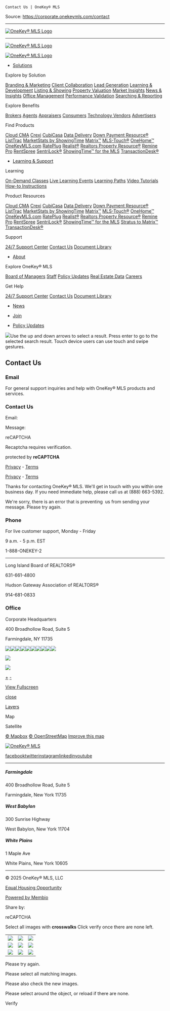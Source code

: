 # 
    
    Contact Us | OneKey® MLS
  
  

Source: https://corporate.onekeymls.com/contact

---

[![OneKey® MLS Logo](https://lirp.cdn-website.com/78412f62/dms3rep/multi/opt/Logo_White-gold-key_Gold-Key-1920w.png)](https://corporate.onekeymls.com/home-old)

* * *

[![OneKey® MLS Logo](https://lirp.cdn-website.com/78412f62/dms3rep/multi/opt/Onekey_Logo_Blue_withMLS-4x-1920w.png)](https://corporate.onekeymls.com/home-old)

[![OneKey® MLS Logo](https://lirp.cdn-website.com/78412f62/dms3rep/multi/opt/Onekey_Logo_Blue_withMLS-4x-211w.png)](https://corporate.onekeymls.com/)

- [Solutions](https://corporate.onekeymls.com/solutions)






Explore by Solution

[Branding & Marketing](https://corporate.onekeymls.com/solutions/branding-marketing) [Client Collaboration](https://corporate.onekeymls.com/solutions/client-collaboration) [Lead Generation](https://corporate.onekeymls.com/solutions/lead-generation) [Learning & Development](https://corporate.onekeymls.com/solutions/learning-development) [Listing & Showing](https://corporate.onekeymls.com/solutions/listing-showing) [Property Valuation](https://corporate.onekeymls.com/solutions/property-valuation) [Market Insights](https://corporate.onekeymls.com/solutions/market-insights) [News & Insights](https://corporate.onekeymls.com/solutions/news-insights) [Office Management](https://corporate.onekeymls.com/solutions/office-management) [Performance Validation](https://corporate.onekeymls.com/solutions/performance-validation) [Searching & Reporting](https://corporate.onekeymls.com/solutions/searching-reporting)





Explore Benefits



[Brokers](https://corporate.onekeymls.com/benefits/brokers) [Agents](https://corporate.onekeymls.com/benefits/agents) [Appraisers](https://corporate.onekeymls.com/benefits/appraisers) [Consumers](https://corporate.onekeymls.com/benefits/consumers) [Technology Vendors](https://corporate.onekeymls.com/benefits/technology-vendors) [Advertisers](https://corporate.onekeymls.com/benefits/advertisers)







Find Products

[Cloud CMA](https://corporate.onekeymls.com/products/cloud-cma) [Crexi](https://corporate.onekeymls.com/products/crexi) [CubiCasa](https://corporate.onekeymls.com/products/cubicasa) [Data Delivery](https://corporate.onekeymls.com/products/data-delivery) [Down Payment Resource®](https://corporate.onekeymls.com/products/down-payment-resource) [ListTrac](https://corporate.onekeymls.com/products/listtrac) [MarketStats by ShowingTime](https://corporate.onekeymls.com/products/marketstats) [Matrix™](https://corporate.onekeymls.com/products/matrix) [MLS-Touch®](https://corporate.onekeymls.com/products/mls-touch) [OneHome™](https://corporate.onekeymls.com/products/onehome) [OneKeyMLS.com](https://corporate.onekeymls.com/products/onekeymls) [RatePlug](https://corporate.onekeymls.com/products/rateplug) [Realist®](https://corporate.onekeymls.com/products/realist) [Realtors Property Resource®](https://corporate.onekeymls.com/products/realtors-property-resource) [Remine Pro](https://corporate.onekeymls.com/products/remine-pro) [RentSpree](https://corporate.onekeymls.com/products/rentspree) [SentriLock®](https://corporate.onekeymls.com/products/sentrilock) [ShowingTime™ for the MLS](https://corporate.onekeymls.com/products/showingtime) [TransactionDesk®](https://corporate.onekeymls.com/products/transaction-desk)

- [Learning & Support](https://support.onekeymls.com/)






Learning



[On-Demand Classes](https://support.onekeymls.com/hc/en-us/sections/29368467827092-On-Demand-Classes) [Live Learning Events](https://support.onekeymls.com/hc/en-us/articles/26490728475668-Learning-Development-Live-Event-Calendar) [Learning Paths](https://support.onekeymls.com/hc/en-us/sections/29368415773204-Learning-Paths) [Video Tutorials](https://support.onekeymls.com/hc/en-us/sections/29368478253460-Video-Tutorials) [How-to Instructions](https://support.onekeymls.com/)







Product Resources

[Cloud CMA](https://support.onekeymls.com/hc/en-us/articles/27233541523860-Cloud-CMA-Resources) [Crexi](https://support.onekeymls.com/hc/en-us/articles/38170103562132-Crexi-Resources) [CubiCasa](https://support.onekeymls.com/hc/en-us/articles/27215908506516-CubiCasa-Resources) [Data Delivery](https://support.onekeymls.com/hc/en-us/articles/27251536794644-Data-Delivery-Resources) [Down Payment Resource®](https://support.onekeymls.com/hc/en-us/articles/27704687009428-Down-Payment-Resource-DPR-Resources) [ListTrac](https://support.onekeymls.com/hc/en-us/articles/27252551530516-ListTrac-Resources) [MarketStats by ShowingTime](https://support.onekeymls.com/hc/en-us/articles/26742084259860-MarketStats-by-ShowingTime-Resources) [Matrix™](https://support.onekeymls.com/hc/en-us/articles/29458360577044-Matrix-Resources) [MLS-Touch®](https://support.onekeymls.com/hc/en-us/articles/29041876270996-Logging-into-MLS-Touch-as-a-new-User) [OneHome™](https://support.onekeymls.com/hc/en-us/articles/29453420437780-OneHome-Resources) [OneKeyMLS.com](https://support.onekeymls.com/hc/en-us/articles/29457956498324-OneKeyMLS-com-Resources) [RatePlug](https://support.onekeymls.com/hc/en-us/articles/29505992554004-RatePlug-Resources) [Realist®](https://support.onekeymls.com/hc/en-us/articles/29504411971348-Realist-Resources) [Realtors Property Resource®](https://support.onekeymls.com/hc/en-us/articles/29436033788820-REALTORS-Property-Resource-RPR-Resources) [Remine Pro](https://support.onekeymls.com/hc/en-us/articles/29339064086036-Remine-Pro-Resources) [RentSpree](https://support.onekeymls.com/hc/en-us/articles/29121946647572-Rentspree-Resource) [SentriLock®](https://support.onekeymls.com/hc/en-us/articles/27445062574740-SentriLock-Resources) [ShowingTime™ for the MLS](https://support.onekeymls.com/hc/en-us/articles/27252859408020-ShowingTime-for-the-MLS-Resources) [Stratus to Matrix™](https://corporate.onekeymls.com/stratus-to-matrix) [TransactionDesk®](https://support.onekeymls.com/hc/en-us/articles/29453946733588-TransactionDesk-Resources)





Support

[24/7 Support Center](https://support.onekeymls.com/) [Contact Us](https://support.onekeymls.com/hc/en-us/requests/new) [Document Library](https://support.onekeymls.com/hc/en-us/categories/26660161635860-Document-Library)

- [About](https://corporate.onekeymls.com/about/board-of-managers)






Explore OneKey® MLS



[Board of Managers](https://corporate.onekeymls.com/about/board-of-managers) [Staff](https://corporate.onekeymls.com/about/staff) [Policy Updates](https://corporate.onekeymls.com/about/updates) [Real Estate Data](https://corporate.onekeymls.com/data) [Careers](https://corporate.onekeymls.com/about/careers)







Get Help

[24/7 Support Center](https://support.onekeymls.com/) [Contact Us](https://support.onekeymls.com/hc/en-us/requests/new) [Document Library](https://support.onekeymls.com/hc/en-us/categories/26660161635860-Document-Library)

- [News](https://corporate.onekeymls.com/about/news/news)

- [Join](https://corporate.onekeymls.com/join)

- [Policy Updates](https://corporate.onekeymls.com/about/updates)


![](<Base64-Image-Removed>)Use the up and down arrows to select a result. Press enter to go to the selected search result. Touch device users can use touch and swipe gestures.

## Contact Us

### Email

For general support inquiries and help with OneKey® MLS products and services.

### Contact Us

Email:

Message:

reCAPTCHA

Recaptcha requires verification.

protected by **reCAPTCHA**

[Privacy](https://www.google.com/intl/en/policies/privacy/) \- [Terms](https://www.google.com/intl/en/policies/terms/)

[Privacy](https://www.google.com/intl/en/policies/privacy/) \- [Terms](https://www.google.com/intl/en/policies/terms/)

Thanks for contacting OneKey® MLS. We'll get in touch with you within one business day. If you need immediate help, please call us at (888) 663-5392.

We're sorry, there is an error that is preventing  us from sending your message. Please try again.

### Phone

For live customer support, Monday - Friday

9 a.m. - 5 p.m. EST

1-888-ONEKEY-2

* * *

Long Island Board of REALTORS®

631-661-4800

Hudson Gateway Association of REALTORS®

914-681-0833

### Office

Corporate Headquarters

400 Broadhollow Road, Suite 5

﻿Farmingdale, NY 11735

![](https://a.tiles.mapbox.com/styles/v1/mapbox/light-v9/tiles/12/1212/1539?access_token=pk.eyJ1IjoiZGFubnliMTIzIiwiYSI6ImNqMGljZ256dzAwMDAycXBkdWxwbDgzeXYifQ.Ck5P-0NKPVKAZ6SH98gxxw)![](https://a.tiles.mapbox.com/styles/v1/mapbox/light-v9/tiles/12/1212/1540?access_token=pk.eyJ1IjoiZGFubnliMTIzIiwiYSI6ImNqMGljZ256dzAwMDAycXBkdWxwbDgzeXYifQ.Ck5P-0NKPVKAZ6SH98gxxw)![](https://a.tiles.mapbox.com/styles/v1/mapbox/light-v9/tiles/12/1211/1539?access_token=pk.eyJ1IjoiZGFubnliMTIzIiwiYSI6ImNqMGljZ256dzAwMDAycXBkdWxwbDgzeXYifQ.Ck5P-0NKPVKAZ6SH98gxxw)![](https://a.tiles.mapbox.com/styles/v1/mapbox/light-v9/tiles/12/1213/1539?access_token=pk.eyJ1IjoiZGFubnliMTIzIiwiYSI6ImNqMGljZ256dzAwMDAycXBkdWxwbDgzeXYifQ.Ck5P-0NKPVKAZ6SH98gxxw)![](https://a.tiles.mapbox.com/styles/v1/mapbox/light-v9/tiles/12/1211/1540?access_token=pk.eyJ1IjoiZGFubnliMTIzIiwiYSI6ImNqMGljZ256dzAwMDAycXBkdWxwbDgzeXYifQ.Ck5P-0NKPVKAZ6SH98gxxw)![](https://a.tiles.mapbox.com/styles/v1/mapbox/light-v9/tiles/12/1213/1540?access_token=pk.eyJ1IjoiZGFubnliMTIzIiwiYSI6ImNqMGljZ256dzAwMDAycXBkdWxwbDgzeXYifQ.Ck5P-0NKPVKAZ6SH98gxxw)![](https://a.tiles.mapbox.com/styles/v1/mapbox/light-v9/tiles/12/1210/1539?access_token=pk.eyJ1IjoiZGFubnliMTIzIiwiYSI6ImNqMGljZ256dzAwMDAycXBkdWxwbDgzeXYifQ.Ck5P-0NKPVKAZ6SH98gxxw)![](https://a.tiles.mapbox.com/styles/v1/mapbox/light-v9/tiles/12/1214/1539?access_token=pk.eyJ1IjoiZGFubnliMTIzIiwiYSI6ImNqMGljZ256dzAwMDAycXBkdWxwbDgzeXYifQ.Ck5P-0NKPVKAZ6SH98gxxw)![](https://a.tiles.mapbox.com/styles/v1/mapbox/light-v9/tiles/12/1210/1540?access_token=pk.eyJ1IjoiZGFubnliMTIzIiwiYSI6ImNqMGljZ256dzAwMDAycXBkdWxwbDgzeXYifQ.Ck5P-0NKPVKAZ6SH98gxxw)![](https://a.tiles.mapbox.com/styles/v1/mapbox/light-v9/tiles/12/1214/1540?access_token=pk.eyJ1IjoiZGFubnliMTIzIiwiYSI6ImNqMGljZ256dzAwMDAycXBkdWxwbDgzeXYifQ.Ck5P-0NKPVKAZ6SH98gxxw)

![](https://api.tiles.mapbox.com/mapbox.js/v3.0.1/images/marker-shadow.png)

![](https://api.tiles.mapbox.com/mapbox.js/v3.0.1/images/marker-icon.png)

[+](https://corporate.onekeymls.com/contact# "Zoom in") [-](https://corporate.onekeymls.com/contact# "Zoom out")

[View Fullscreen](https://corporate.onekeymls.com/contact# "View Fullscreen")

[close](https://corporate.onekeymls.com/contact# "close")

[Layers](https://corporate.onekeymls.com/contact# "Layers")

Map

Satellite

[© Mapbox](https://www.mapbox.com/about/maps/ "Mapbox") [© OpenStreetMap](https://www.openstreetmap.org/copyright/ "OpenStreetMap") [Improve this map](https://www.mapbox.com/contribute/#/-73.427/40.718/13 "Improve this map")

[![OneKey® MLS](https://lirp.cdn-website.com/78412f62/dms3rep/multi/opt/Logo_White-gold-key_Gold-Key-211w.png)](https://corporate.onekeymls.com/)

[facebook](https://facebook.com/onekeymls)[twitter](https://x.com/onekeymls)[instagram](http://instagram.com/onekeymls)[linkedin](http://linkedin.com/company/onekeymls)[youtube](https://m.youtube.com/onekeymls)

* * *

##### Farmingdale

400 Broadhollow Road, Suite 5

Farmingdale, New York 11735

##### West Babylon

300 Sunrise Highway

West Babylon, New York 11704

##### White Plains

1 Maple Ave

White Plains, New York 10605

* * *

© 2025
OneKey® MLS, LLC

[Equal Housing Opportunity](https://www.hud.gov/program_offices/fair_housing_equal_opp)

[Powered by Membio](https://membio.com/)

Share by:

reCAPTCHA

Select all images with **crosswalks** Click verify once there are none left.

|     |     |     |
| --- | --- | --- |
| ![](https://www.google.com/recaptcha/api2/payload?p=06AFcWeA5357qEljnaZQ0VzYxOE-_jwptPyQ_k-8ah8Wf0abm9jKD4d1DAGMtltzV4Xmh9e9bUse7ZpVKt62Rb0Ib43OdxF4sylR68ZOHUAQmgqLkz2VNdH32T3ara8nwI4mG_q1AfFhwK4r3murWMq1nkk9kOS33Q9-8mNJsTnAgjVu_ERpSDXsEaMa7tc0rMHJN7QtWn3O43&k=6LeiWB8UAAAAAHYnVJM7_-7ap6bXCUNGiv7bBPME) | ![](https://www.google.com/recaptcha/api2/payload?p=06AFcWeA5357qEljnaZQ0VzYxOE-_jwptPyQ_k-8ah8Wf0abm9jKD4d1DAGMtltzV4Xmh9e9bUse7ZpVKt62Rb0Ib43OdxF4sylR68ZOHUAQmgqLkz2VNdH32T3ara8nwI4mG_q1AfFhwK4r3murWMq1nkk9kOS33Q9-8mNJsTnAgjVu_ERpSDXsEaMa7tc0rMHJN7QtWn3O43&k=6LeiWB8UAAAAAHYnVJM7_-7ap6bXCUNGiv7bBPME) | ![](https://www.google.com/recaptcha/api2/payload?p=06AFcWeA5357qEljnaZQ0VzYxOE-_jwptPyQ_k-8ah8Wf0abm9jKD4d1DAGMtltzV4Xmh9e9bUse7ZpVKt62Rb0Ib43OdxF4sylR68ZOHUAQmgqLkz2VNdH32T3ara8nwI4mG_q1AfFhwK4r3murWMq1nkk9kOS33Q9-8mNJsTnAgjVu_ERpSDXsEaMa7tc0rMHJN7QtWn3O43&k=6LeiWB8UAAAAAHYnVJM7_-7ap6bXCUNGiv7bBPME) |
| ![](https://www.google.com/recaptcha/api2/payload?p=06AFcWeA5357qEljnaZQ0VzYxOE-_jwptPyQ_k-8ah8Wf0abm9jKD4d1DAGMtltzV4Xmh9e9bUse7ZpVKt62Rb0Ib43OdxF4sylR68ZOHUAQmgqLkz2VNdH32T3ara8nwI4mG_q1AfFhwK4r3murWMq1nkk9kOS33Q9-8mNJsTnAgjVu_ERpSDXsEaMa7tc0rMHJN7QtWn3O43&k=6LeiWB8UAAAAAHYnVJM7_-7ap6bXCUNGiv7bBPME) | ![](https://www.google.com/recaptcha/api2/payload?p=06AFcWeA5357qEljnaZQ0VzYxOE-_jwptPyQ_k-8ah8Wf0abm9jKD4d1DAGMtltzV4Xmh9e9bUse7ZpVKt62Rb0Ib43OdxF4sylR68ZOHUAQmgqLkz2VNdH32T3ara8nwI4mG_q1AfFhwK4r3murWMq1nkk9kOS33Q9-8mNJsTnAgjVu_ERpSDXsEaMa7tc0rMHJN7QtWn3O43&k=6LeiWB8UAAAAAHYnVJM7_-7ap6bXCUNGiv7bBPME) | ![](https://www.google.com/recaptcha/api2/payload?p=06AFcWeA5357qEljnaZQ0VzYxOE-_jwptPyQ_k-8ah8Wf0abm9jKD4d1DAGMtltzV4Xmh9e9bUse7ZpVKt62Rb0Ib43OdxF4sylR68ZOHUAQmgqLkz2VNdH32T3ara8nwI4mG_q1AfFhwK4r3murWMq1nkk9kOS33Q9-8mNJsTnAgjVu_ERpSDXsEaMa7tc0rMHJN7QtWn3O43&k=6LeiWB8UAAAAAHYnVJM7_-7ap6bXCUNGiv7bBPME) |
| ![](https://www.google.com/recaptcha/api2/payload?p=06AFcWeA5357qEljnaZQ0VzYxOE-_jwptPyQ_k-8ah8Wf0abm9jKD4d1DAGMtltzV4Xmh9e9bUse7ZpVKt62Rb0Ib43OdxF4sylR68ZOHUAQmgqLkz2VNdH32T3ara8nwI4mG_q1AfFhwK4r3murWMq1nkk9kOS33Q9-8mNJsTnAgjVu_ERpSDXsEaMa7tc0rMHJN7QtWn3O43&k=6LeiWB8UAAAAAHYnVJM7_-7ap6bXCUNGiv7bBPME) | ![](https://www.google.com/recaptcha/api2/payload?p=06AFcWeA5357qEljnaZQ0VzYxOE-_jwptPyQ_k-8ah8Wf0abm9jKD4d1DAGMtltzV4Xmh9e9bUse7ZpVKt62Rb0Ib43OdxF4sylR68ZOHUAQmgqLkz2VNdH32T3ara8nwI4mG_q1AfFhwK4r3murWMq1nkk9kOS33Q9-8mNJsTnAgjVu_ERpSDXsEaMa7tc0rMHJN7QtWn3O43&k=6LeiWB8UAAAAAHYnVJM7_-7ap6bXCUNGiv7bBPME) | ![](https://www.google.com/recaptcha/api2/payload?p=06AFcWeA5357qEljnaZQ0VzYxOE-_jwptPyQ_k-8ah8Wf0abm9jKD4d1DAGMtltzV4Xmh9e9bUse7ZpVKt62Rb0Ib43OdxF4sylR68ZOHUAQmgqLkz2VNdH32T3ara8nwI4mG_q1AfFhwK4r3murWMq1nkk9kOS33Q9-8mNJsTnAgjVu_ERpSDXsEaMa7tc0rMHJN7QtWn3O43&k=6LeiWB8UAAAAAHYnVJM7_-7ap6bXCUNGiv7bBPME) |

Please try again.

Please select all matching images.

Please also check the new images.

Please select around the object, or reload if there are none.

Verify